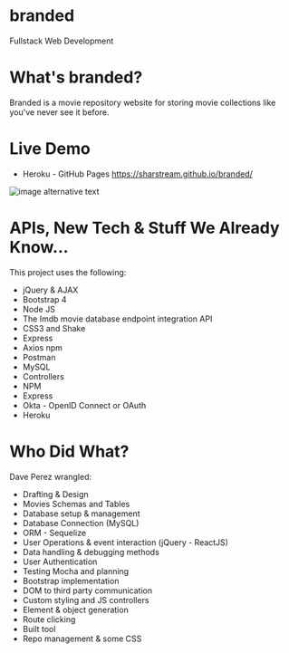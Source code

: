 # branded

Fullstack Web Development

# What's branded?
Branded is a movie repository website for storing movie collections like you've never see it before.

# Live Demo
* Heroku - GitHub Pages https://sharstream.github.io/branded/

![image alternative text](https://i.imgur.com/28PLFTC.png)

# APIs, New Tech & Stuff We Already Know...
This project uses the following:
* jQuery & AJAX
* Bootstrap 4
* Node JS
* The Imdb movie database endpoint integration API
* CSS3 and Shake
* Express
* Axios npm
* Postman
* MySQL
* Controllers
* NPM
* Express
* Okta - OpenID Connect or OAuth
* Heroku

# Who Did What?
Dave Perez wrangled:
* Drafting & Design
* Movies Schemas and Tables
* Database setup & management
* Database Connection (MySQL)
* ORM - Sequelize
* User Operations & event interaction (jQuery - ReactJS)
* Data handling & debugging methods
* User Authentication
* Testing Mocha and planning
* Bootstrap implementation
* DOM to third party communication
* Custom styling and JS controllers
* Element & object generation
* Route clicking
* Built tool
* Repo management & some CSS